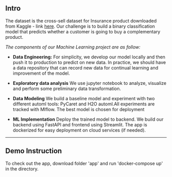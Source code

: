 
## Intro
The dataset is the cross-sell dataset for Insurance product downloaded from Kaggle - link [here](https://www.kaggle.com/datasets/anmolkumar/health-insurance-cross-sell-prediction). Our challenge is to build a binary classification model that predicts whether a customer is going to buy a complementary product.

*The components of our Machine Learning project are as follow:*

- **Data Engineering:**
For simplicity, we develop our model locally and then push it to production to predict on new data. In practice, we should have a data repository that can record new data for continual learning and improvement of the model.

- **Exploratory data analysis**
We use jupyter notebook to analyze, visualize and perform some preliminary data transformation.

- **Data Modeling**
We build a baseline model and experiment with two different automl tools: PyCaret and H2O automl.All experiments are tracked with Mlflow. The best model is chosen for deployment


- **ML Implementation**
Deploy the trained model to backend. We build our backend using FastAPI and frontend using Streamlit. The app is dockerized for easy deployment on cloud services (if needed).

____
## Demo Instruction
To check out the app, download folder 'app' and run 'docker-compose up' in the directory.
